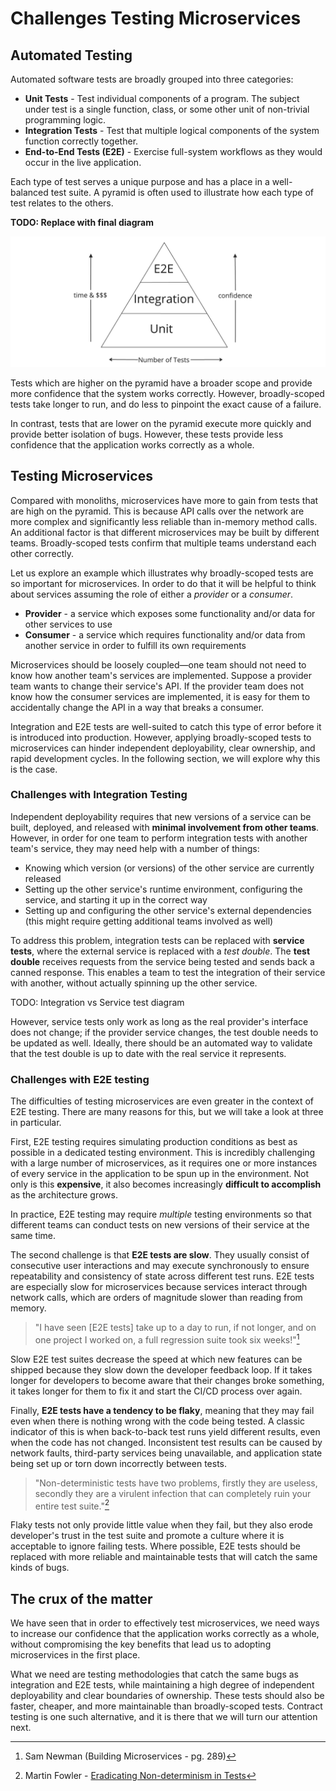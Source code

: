 # Challenges Testing Microservices

## Automated Testing

Automated software tests are broadly grouped into three categories:

- **Unit Tests** - Test individual components of a program.
  The subject under test is a single function, class, or some other unit of non-trivial programming logic.
- **Integration Tests** - Test that multiple logical components of the system function correctly together.
- **End-to-End Tests (E2E)** - Exercise full-system workflows as they would occur in the live application.

Each type of test serves a unique purpose and has a place in a well-balanced test suite.
A pyramid is often used to illustrate how each type of test relates to the others.

**TODO: Replace with final diagram**

![Alt text](./image.png)

Tests which are higher on the pyramid have a broader scope and provide more confidence that the system works correctly.
However, broadly-scoped tests take longer to run, and do less to pinpoint the exact cause of a failure.

In contrast, tests that are lower on the pyramid execute more quickly and provide better isolation of bugs.
However, these tests provide less confidence that the application works correctly as a whole.

## Testing Microservices

Compared with monoliths, microservices have more to gain from tests that are high on the pyramid.
This is because API calls over the network are more complex and significantly less reliable than in-memory method calls.
An additional factor is that different microservices may be built by different teams.
Broadly-scoped tests confirm that multiple teams understand each other correctly.

Let us explore an example which illustrates why broadly-scoped tests are so important for microservices.
In order to do that it will be helpful to think about services assuming the role of either a *provider* or a *consumer*.

- **Provider** - a service which exposes some functionality and/or data for other services to use
- **Consumer** - a service which requires functionality and/or data from another service in order to fulfill its own requirements

Microservices should be loosely coupled—one team should not need to know how another team's services are implemented.
Suppose a provider team wants to change their service's API.
If the provider team does not know how the consumer services are implemented, it is easy for them to accidentally change the API in a way that breaks a consumer.

Integration and E2E tests are well-suited to catch this type of error before it is introduced into production.
However, applying broadly-scoped tests to microservices can hinder independent deployability, clear ownership, and rapid development cycles.
In the following section, we will explore why this is the case.

### Challenges with Integration Testing

Independent deployability requires that new versions of a service can be built, deployed, and released with **minimal involvement from other teams**.
However, in order for one team to perform integration tests with another team's service, they may need help with a number of things:

- Knowing which version (or versions) of the other service are currently released
- Setting up the other service's runtime environment, configuring the service, and starting it up in the correct way
- Setting up and configuring the other service's external dependencies (this might require getting additional teams involved as well)

To address this problem, integration tests can be replaced with **service tests**, where the external service is replaced with a *test double*.
The **test double** receives requests from the service being tested and sends back a canned response.
This enables a team to test the integration of their service with another, without actually spinning up the other service.

TODO: Integration vs Service test diagram

However, service tests only work as long as the real provider's interface does not change; if the provider service changes, the test double needs to be updated as well.
Ideally, there should be an automated way to validate that the test double is up to date with the real service it represents.

### Challenges with E2E testing

The difficulties of testing microservices are even greater in the context of E2E testing.
There are many reasons for this, but we will take a look at three in particular.

First, E2E testing requires simulating production conditions as best as possible in a dedicated testing environment.
This is incredibly challenging with a large number of microservices, as it requires one or more instances of every service in the application to be spun up in the environment.
Not only is this **expensive**, it also becomes increasingly **difficult to accomplish** as the architecture grows.

In practice, E2E testing may require *multiple* testing environments so that different teams can conduct tests on new versions of their service at the same time.

The second challenge is that **E2E tests are slow**.
They usually consist of consecutive user interactions and may execute synchronously to ensure repeatability and consistency of state across different test runs.
E2E tests are especially slow for microservices because services interact through network calls, which are orders of magnitude slower than reading from memory.

> "I have seen \[E2E tests\] take up to a day to run, if not longer, and on one project I worked on, a full regression suite took six weeks!"[^1]

Slow E2E test suites decrease the speed at which new features can be shipped because they slow down the developer feedback loop.
If it takes longer for developers to become aware that their changes broke something, it takes longer for them to fix it and start the CI/CD process over again.

Finally, **E2E tests have a tendency to be flaky**, meaning that they may fail even when there is nothing wrong with the code being tested.
A classic indicator of this is when back-to-back test runs yield different results, even when the code has not changed.
Inconsistent test results can be caused by network faults, third-party services being unavailable, and application state being set up or torn down incorrectly between tests.

> "Non-deterministic tests have two problems, firstly they are useless, secondly they are a virulent infection that can completely ruin your entire test suite."[^2]

Flaky tests not only provide little value when they fail, but they also erode developer's trust in the test suite and promote a culture where it is acceptable to ignore failing tests.
Where possible, E2E tests should be replaced with more reliable and maintainable tests that will catch the same kinds of bugs.

## The crux of the matter

We have seen that in order to effectively test microservices, we need ways to increase our confidence that the application works correctly as a whole, without compromising the key benefits that lead us to adopting microservices in the first place.

What we need are testing methodologies that catch the same bugs as integration and E2E tests, while maintaining a high degree of independent deployability and clear boundaries of ownership.
These tests should also be faster, cheaper, and more maintainable than broadly-scoped tests. Contract testing is one such alternative, and it is there that we will turn our attention next.

[^1]: Sam Newman (Building Microservices - pg. 289)
[^2]: Martin Fowler - [Eradicating Non-determinism in Tests](https://martinfowler.com/articles/nonDeterminism.html)

